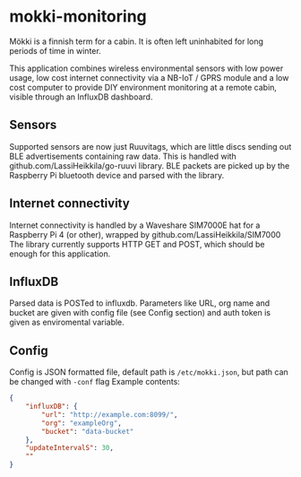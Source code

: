 # mokki-monitoring
Mökki is a finnish term for a cabin. It is often left uninhabited for long periods of time in winter.

This application combines wireless environmental sensors with low power usage,
low cost internet connectivity via a NB-IoT / GPRS module and a low cost computer to provide DIY
environment monitoring at a remote cabin, visible through an InfluxDB dashboard.

## Sensors
Supported sensors are now just Ruuvitags, which are little discs sending out BLE advertisements containing raw data.
This is handled with github.com/LassiHeikkila/go-ruuvi library.
BLE packets are picked up by the Raspberry Pi bluetooth device and parsed with the library.

## Internet connectivity
Internet connectivity is handled by a Waveshare SIM7000E hat for a Raspberry Pi 4 (or other),
wrapped by github.com/LassiHeikkila/SIM7000
The library currently supports HTTP GET and POST, which should be enough for this application.

## InfluxDB
Parsed data is POSTed to influxdb. Parameters like URL, org name and bucket are given with config file (see Config section)
and auth token is given as enviromental variable.

## Config
Config is JSON formatted file, default path is `/etc/mokki.json`, but path can be changed with `-conf` flag
Example contents:
```JSON
{
	"influxDB": {
		"url": "http://example.com:8099/",
		"org": "exampleOrg",
		"bucket": "data-bucket"
	},
	"updateIntervalS": 30,
	""
}
```
